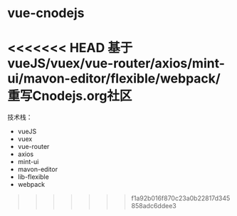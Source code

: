 # vue-cnodejs
<<<<<<< HEAD
基于vueJS/vuex/vue-router/axios/mint-ui/mavon-editor/flexible/webpack/重写Cnodejs.org社区
=======

技术栈：
- vueJS
- vuex 
- vue-router
- axios 
- mint-ui 
- mavon-editor
- lib-flexible
- webpack


>>>>>>> f1a92b016f870c23a0b22817d345858adc6ddee3
